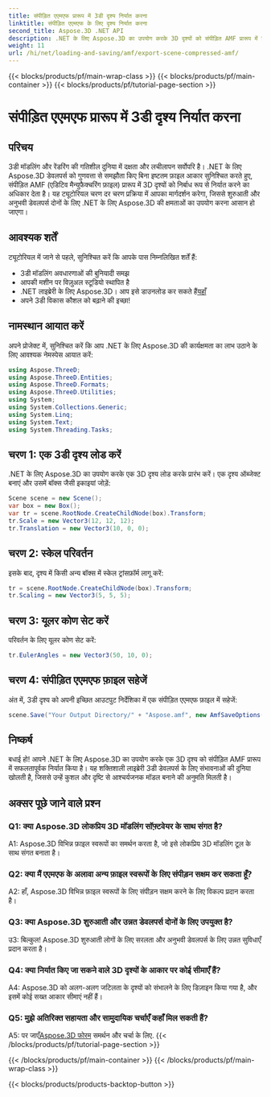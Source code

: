 ```yaml
---
title: संपीड़ित एएमएफ प्रारूप में 3डी दृश्य निर्यात करना
linktitle: संपीड़ित एएमएफ के लिए दृश्य निर्यात करना
second_title: Aspose.3D .NET API
description: .NET के लिए Aspose.3D का उपयोग करके 3D दृश्यों को संपीड़ित AMF प्रारूप में निर्यात करना सीखें। इस चरण-दर-चरण मार्गदर्शिका के साथ अपने विकास कौशल को बढ़ाएं।
weight: 11
url: /hi/net/loading-and-saving/amf/export-scene-compressed-amf/
---
```


{{< blocks/products/pf/main-wrap-class >}}
{{< blocks/products/pf/main-container >}}
{{< blocks/products/pf/tutorial-page-section >}}

# संपीड़ित एएमएफ प्रारूप में 3डी दृश्य निर्यात करना

## परिचय

3डी मॉडलिंग और रेंडरिंग की गतिशील दुनिया में दक्षता और लचीलापन सर्वोपरि है। .NET के लिए Aspose.3D डेवलपर्स को गुणवत्ता से समझौता किए बिना इष्टतम फ़ाइल आकार सुनिश्चित करते हुए, संपीड़ित AMF (एडिटिव मैन्युफैक्चरिंग फ़ाइल) प्रारूप में 3D दृश्यों को निर्बाध रूप से निर्यात करने का अधिकार देता है। यह ट्यूटोरियल चरण दर चरण प्रक्रिया में आपका मार्गदर्शन करेगा, जिससे शुरुआती और अनुभवी डेवलपर्स दोनों के लिए .NET के लिए Aspose.3D की क्षमताओं का उपयोग करना आसान हो जाएगा।

## आवश्यक शर्तें

ट्यूटोरियल में जाने से पहले, सुनिश्चित करें कि आपके पास निम्नलिखित शर्तें हैं:

- 3डी मॉडलिंग अवधारणाओं की बुनियादी समझ
- आपकी मशीन पर विज़ुअल स्टूडियो स्थापित है
-  .NET लाइब्रेरी के लिए Aspose.3D। आप इसे डाउनलोड कर सकते हैं[यहाँ](https://releases.aspose.com/3d/net/)
- अपने 3डी विकास कौशल को बढ़ाने की इच्छा!

## नामस्थान आयात करें

अपने प्रोजेक्ट में, सुनिश्चित करें कि आप .NET के लिए Aspose.3D की कार्यक्षमता का लाभ उठाने के लिए आवश्यक नेमस्पेस आयात करें:

```csharp
using Aspose.ThreeD;
using Aspose.ThreeD.Entities;
using Aspose.ThreeD.Formats;
using Aspose.ThreeD.Utilities;
using System;
using System.Collections.Generic;
using System.Linq;
using System.Text;
using System.Threading.Tasks;
```

## चरण 1: एक 3डी दृश्य लोड करें

.NET के लिए Aspose.3D का उपयोग करके एक 3D दृश्य लोड करके प्रारंभ करें। एक दृश्य ऑब्जेक्ट बनाएं और उसमें बॉक्स जैसी इकाइयां जोड़ें:

```csharp
Scene scene = new Scene();
var box = new Box();
var tr = scene.RootNode.CreateChildNode(box).Transform;
tr.Scale = new Vector3(12, 12, 12);
tr.Translation = new Vector3(10, 0, 0);
```

## चरण 2: स्केल परिवर्तन

इसके बाद, दृश्य में किसी अन्य बॉक्स में स्केल ट्रांसफ़ॉर्म लागू करें:

```csharp
tr = scene.RootNode.CreateChildNode(box).Transform;
tr.Scaling = new Vector3(5, 5, 5);
```

## चरण 3: यूलर कोण सेट करें

परिवर्तन के लिए यूलर कोण सेट करें:

```csharp
tr.EulerAngles = new Vector3(50, 10, 0);
```

## चरण 4: संपीड़ित एएमएफ फ़ाइल सहेजें

अंत में, 3डी दृश्य को अपनी इच्छित आउटपुट निर्देशिका में एक संपीड़ित एएमएफ फ़ाइल में सहेजें:

```csharp
scene.Save("Your Output Directory/" + "Aspose.amf", new AmfSaveOptions() { EnableCompression = false });
```

## निष्कर्ष

बधाई हो! आपने .NET के लिए Aspose.3D का उपयोग करके एक 3D दृश्य को संपीड़ित AMF प्रारूप में सफलतापूर्वक निर्यात किया है। यह शक्तिशाली लाइब्रेरी 3डी डेवलपर्स के लिए संभावनाओं की दुनिया खोलती है, जिससे उन्हें कुशल और दृष्टि से आश्चर्यजनक मॉडल बनाने की अनुमति मिलती है।

## अक्सर पूछे जाने वाले प्रश्न

### Q1: क्या Aspose.3D लोकप्रिय 3D मॉडलिंग सॉफ़्टवेयर के साथ संगत है?

A1: Aspose.3D विभिन्न फ़ाइल स्वरूपों का समर्थन करता है, जो इसे लोकप्रिय 3D मॉडलिंग टूल के साथ संगत बनाता है।

### Q2: क्या मैं एएमएफ के अलावा अन्य फ़ाइल स्वरूपों के लिए संपीड़न सक्षम कर सकता हूँ?

A2: हाँ, Aspose.3D विभिन्न फ़ाइल स्वरूपों के लिए संपीड़न सक्षम करने के लिए विकल्प प्रदान करता है।

### Q3: क्या Aspose.3D शुरुआती और उन्नत डेवलपर्स दोनों के लिए उपयुक्त है?

उ3: बिल्कुल! Aspose.3D शुरुआती लोगों के लिए सरलता और अनुभवी डेवलपर्स के लिए उन्नत सुविधाएँ प्रदान करता है।

### Q4: क्या निर्यात किए जा सकने वाले 3D दृश्यों के आकार पर कोई सीमाएँ हैं?

A4: Aspose.3D को अलग-अलग जटिलता के दृश्यों को संभालने के लिए डिज़ाइन किया गया है, और इसमें कोई सख्त आकार सीमाएं नहीं हैं।

### Q5: मुझे अतिरिक्त सहायता और सामुदायिक चर्चाएँ कहाँ मिल सकती हैं?

 A5: पर जाएँ[Aspose.3D फोरम](https://forum.aspose.com/c/3d/18) समर्थन और चर्चा के लिए.
{{< /blocks/products/pf/tutorial-page-section >}}

{{< /blocks/products/pf/main-container >}}
{{< /blocks/products/pf/main-wrap-class >}}

{{< blocks/products/products-backtop-button >}}
